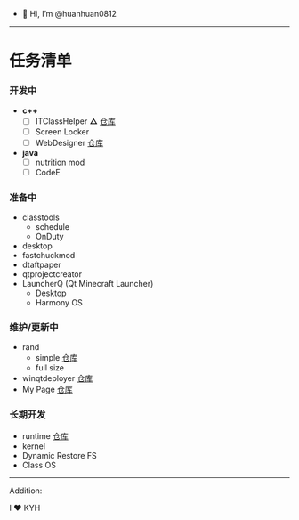 - 👋 Hi, I’m @huanhuan0812
---
# 任务清单
### 开发中
- **c++**
  - [ ] ITClassHelper   **△** 
  [仓库](https://github.com/huanhuan0812/classtools/ITClassHelper)
  - [ ] Screen Locker
  - [ ] WebDesigner [仓库](https://github.com/huanhuan0812/WebDesigner)
 - **java**
   - [ ] nutrition mod
   - [ ] CodeE
### 准备中
  - classtools
    - schedule
    - OnDuty
  - desktop
  - fastchuckmod
  - dtaftpaper
  - qtprojectcreator
  - LauncherQ (Qt Minecraft Launcher)
    - Desktop
    - Harmony OS
### 维护/更新中
  - rand
    - simple [仓库](https://github.com/huanhuan0812/rand-simple)
    - full size
  - winqtdeployer [仓库](https://github.com/huanhuan0812/winqtdeployer)
  - My Page
    [仓库](https://github.com/huanhuan0812/huanhuan0812.github.io)
### 长期开发
  - runtime
  [仓库](https://github.com/huanhuan0812/runtime1)
  - kernel
  - Dynamic Restore FS
  - Class OS
---
Addition:

I :heart: KYH
